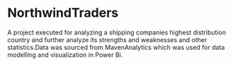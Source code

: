 # NorthwindTraders
A project executed for analyzing a shipping companies highest distribution country and further analyze its strengths and weaknesses and other statistics.Data was sourced from MavenAnalytics which was used for data modelling and visualization in Power Bi.
